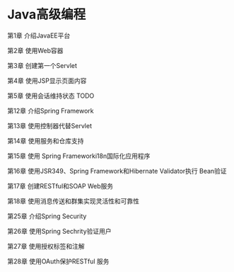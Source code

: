 # Java高级编程 #

第1章 介绍JavaEE平台

第2章 使用Web容器

第3章 创建第一个Servlet

第4章 使用JSP显示页面内容

第5章 使用会话维持状态 TODO

第12章 介绍Spring Framework

第13章 使用控制器代替Servlet

第14章 使用服务和仓库支持

第15章 使用 Spring Frameworki18n国际化应用程序

第16章 使用JSR349、Spring Framework和Hibernate Validator执行 Bean验证

第17章 创建RESTful和SOAP Web服务

第18章 使用消息传送和群集实现灵活性和可靠性

第25章 介绍Spring Security

第26章 使用Spring Sechrity验证用户

第27章 使用授权标签和注解

第28章 使用OAuth保护RESTful 服务